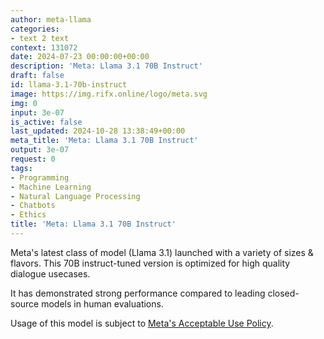 ```yaml
---
author: meta-llama
categories:
- text 2 text
context: 131072
date: 2024-07-23 00:00:00+00:00
description: 'Meta: Llama 3.1 70B Instruct'
draft: false
id: llama-3.1-70b-instruct
image: https://img.rifx.online/logo/meta.svg
img: 0
input: 3e-07
is_active: false
last_updated: 2024-10-28 13:38:49+00:00
meta_title: 'Meta: Llama 3.1 70B Instruct'
output: 3e-07
request: 0
tags:
- Programming
- Machine Learning
- Natural Language Processing
- Chatbots
- Ethics
title: 'Meta: Llama 3.1 70B Instruct'
---
```




Meta's latest class of model (Llama 3.1) launched with a variety of sizes & flavors. This 70B instruct-tuned version is optimized for high quality dialogue usecases.

It has demonstrated strong performance compared to leading closed-source models in human evaluations.

Usage of this model is subject to [Meta's Acceptable Use Policy](https://www.llama.com/llama3/use-policy/).

